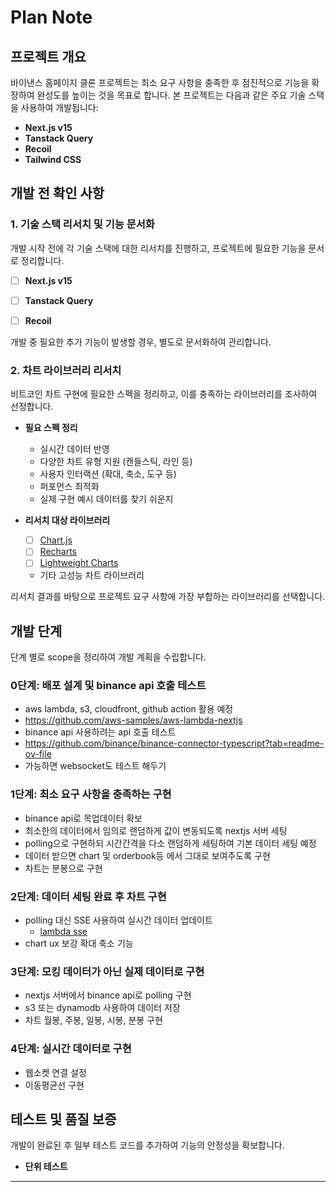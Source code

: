 # Plan Note

## 프로젝트 개요
바이낸스 홈페이지 클론 프로젝트는 최소 요구 사항을 충족한 후 점진적으로 기능을 확장하여 완성도를 높이는 것을 목표로 합니다. 본 프로젝트는 다음과 같은 주요 기술 스택을 사용하여 개발됩니다:

- **Next.js v15**
- **Tanstack Query**
- **Recoil**
- **Tailwind CSS**

## 개발 전 확인 사항

### 1. 기술 스택 리서치 및 기능 문서화
개발 시작 전에 각 기술 스택에 대한 리서치를 진행하고, 프로젝트에 필요한 기능을 문서로 정리합니다.

- [ ] **Next.js v15**

- [ ] **Tanstack Query**

- [ ] **Recoil**

개발 중 필요한 추가 기능이 발생할 경우, 별도로 문서화하여 관리합니다.

### 2. 차트 라이브러리 리서치
비트코인 차트 구현에 필요한 스펙을 정리하고, 이를 충족하는 라이브러리를 조사하여 선정합니다.

- **필요 스펙 정리**
  - 실시간 데이터 반영
  - 다양한 차트 유형 지원 (캔들스틱, 라인 등)
  - 사용자 인터랙션 (확대, 축소, 도구 등)
  - 퍼포먼스 최적화
  - 실제 구현 예시 데이터를 찾기 쉬운지

- **리서치 대상 라이브러리**
  - [ ] [Chart.js](https://github.com/chartjs/Chart.js)
  - [ ] [Recharts](https://github.com/recharts/recharts)
  - [ ] [Lightweight Charts](https://github.com/tradingview/lightweight-charts)
  - 기타 고성능 차트 라이브러리

리서치 결과를 바탕으로 프로젝트 요구 사항에 가장 부합하는 라이브러리를 선택합니다.

## 개발 단계
단계 별로 scope을 정리하여 개발 계획을 수립합니다.

### 0단계: 배포 설계 및 binance api 호출 테스트
- aws lambda, s3, cloudfront, github action 활용 예정
- https://github.com/aws-samples/aws-lambda-nextjs
- binance api 사용하려는 api 호출 테스트
- https://github.com/binance/binance-connector-typescript?tab=readme-ov-file
- 가능하면 websocket도 테스트 해두기

### 1단계: 최소 요구 사항을 충족하는 구현
- binance api로 목업데이터 확보
- 최소한의 데이터에서 임의로 랜덤하게 값이 변동되도록 nextjs 서버 세팅
- polling으로 구현하되 시간간격을 다소 랜덤하게 세팅하여 기본 데이터 세팅 예정
- 데이터 받으면 chart 및 orderbook등 에서 그대로 보여주도록 구현
- 차트는 분봉으로 구현

### 2단계: 데이터 세팅 완료 후 차트 구현
- polling 대신 SSE 사용하여 실시간 데이터 업데이트
  - [lambda sse](https://docs.aws.amazon.com/lambda/latest/dg/configuration-response-streaming.html)
- chart ux 보강 확대 축소 기능

### 3단계: 모킹 데이터가 아닌 실제 데이터로 구현
- nextjs 서버에서 binance api로 polling 구현
- s3 또는 dynamodb 사용하여 데이터 저장
- 차트 월봉, 주봉, 일봉, 시봉, 분봉 구현

### 4단계: 실시간 데이터로 구현
- 웹소켓 연결 설정
- 이동평균선 구현

## 테스트 및 품질 보증
개발이 완료된 후 일부 테스트 코드를 추가하여 기능의 안정성을 확보합니다.

- **단위 테스트**


---
